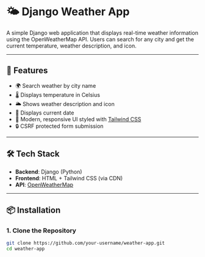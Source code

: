 # 🌤️ Django Weather App

A simple Django web application that displays real-time weather information using the OpenWeatherMap API. Users can search for any city and get the current temperature, weather description, and icon.

---

## 🚀 Features

- 🌍 Search weather by city name
- 🌡️ Displays temperature in Celsius
- 🌥️ Shows weather description and icon
- 📅 Displays current date
- 🎨 Modern, responsive UI styled with [Tailwind CSS](https://tailwindcss.com/)
- 🔒 CSRF protected form submission

---

## 🛠️ Tech Stack

- **Backend**: Django (Python)
- **Frontend**: HTML + Tailwind CSS (via CDN)
- **API**: [OpenWeatherMap](https://openweathermap.org/api)

---

## 📦 Installation

### 1. Clone the Repository

```bash
git clone https://github.com/your-username/weather-app.git
cd weather-app
